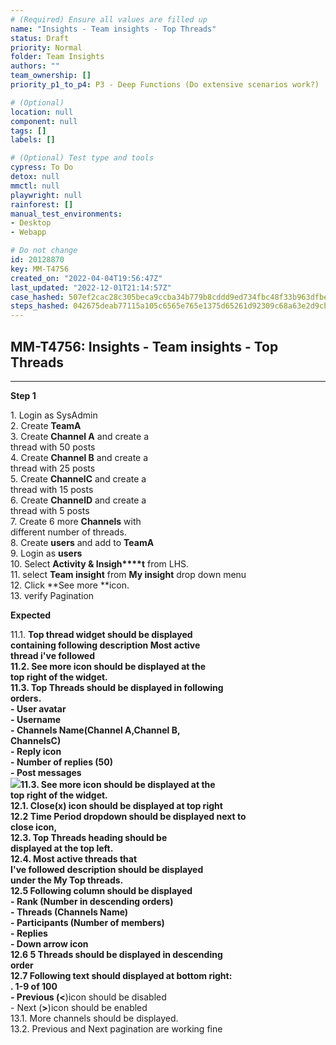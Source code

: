 ```yaml
---
# (Required) Ensure all values are filled up
name: "Insights - Team insights - Top Threads"
status: Draft
priority: Normal
folder: Team Insights
authors: ""
team_ownership: []
priority_p1_to_p4: P3 - Deep Functions (Do extensive scenarios work?)

# (Optional)
location: null
component: null
tags: []
labels: []

# (Optional) Test type and tools
cypress: To Do
detox: null
mmctl: null
playwright: null
rainforest: []
manual_test_environments: 
- Desktop
- Webapp

# Do not change
id: 20128870
key: MM-T4756
created_on: "2022-04-04T19:56:47Z"
last_updated: "2022-12-01T21:14:57Z"
case_hashed: 507ef2cac28c305beca9ccba34b779b8cddd9ed734fbc48f33b963dfbee45b620f0e18f4ce45c9db8b589148e12c61ee
steps_hashed: 042675deab77115a105c6565e765e1375d65261d92309c68a63e2d9cb4216a64528a95af64a4ca6c1088575eb57ea8d5
---
```


<!-- (Auto-generated) Based on frontmatter's "key" and "name" -->

## MM-T4756: Insights - Team insights - Top Threads

---

**Step 1**

1\. Login as SysAdmin\
2\. Create **TeamA**\
3\. Create **Channel A** and create a\
thread with 50 posts\
4\. Create **Channel B** and create a\
thread with 25 posts\
5\. Create **ChannelC** and create a\
thread with 15 posts\
6\. Create **ChannelD** and create a\
thread with 5 posts\
7\. Create 6 more **Channels** with\
different number of threads.\
8\. Create **users** and add to **TeamA**\
9\. Login as **users**\
10\. Select **Activity & Insigh\*\*\*\*t** from LHS.\
11\. select **Team insight** from **My insight** drop down menu\
12\. Click \*\*See more \*\*icon.\
13\. verify Pagination

**Expected**

11.1. **Top thread **widget should be displayed\
containing following description **Most active\
thread i've followed**\
11.2. **See more** icon should be displayed at the\
top right of the widget.\
11.3. **Top Threads** should be displayed in following\
orders.\
\- **User avatar**\
\- **Username**\
\- **Channels Name**(Channel A,Channel B,\
ChannelsC)\
\- **Reply ico**n\
\- **Number of replies (50)**\
\- **Post messages**\
![](https://smartbear-tm4j-prod-us-west-2-attachment-rich-text.s3.us-west-2.amazonaws.com/embedded-f3277290f945470c4add5d21ef3dc7ca7b74388fc7152bfb6b99ae58c66a95a8-1649170015292-1649170015292.png)11.3.** See more **icon should be displayed at the\
top right of the widget.\
12.1. Close(**x**) icon should be displayed at top right\
12.2 Time Period dropdown should be displayed next to\
close icon,\
12.3. **Top Threads** heading should be\
displayed at the top left.\
12.4. **Most active threads that\
I've followed description** should be displayed\
under the My Top threads.\
12.5 Following column should be displayed\
\- **Rank** (Number in descending orders)\
\- **Threads** (Channels Name)\
\- **Participants** (Number of members)\
\- **Replies**\
\- Down arrow icon\
12.6 5 Threads should be displayed in descending\
order\
12.7 Following text should displayed at bottom right:\
. **1-9 of 100**\
\- Previous (**<**)icon should be disabled\
\- Next (**>**)icon should be enabled\
13.1. More channels should be displayed.\
13.2. Previous and Next pagination are working fine
